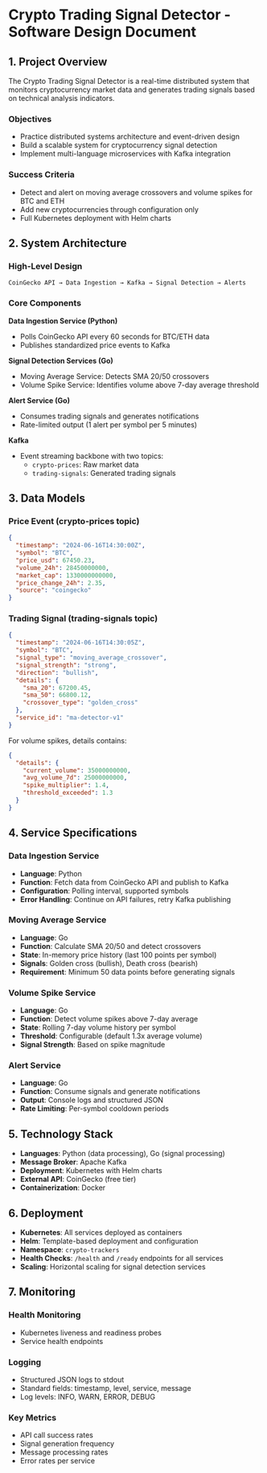 # Crypto Trading Signal Detector - Software Design Document

## 1. Project Overview

The Crypto Trading Signal Detector is a real-time distributed system that monitors cryptocurrency market data and generates trading signals based on technical analysis indicators.

### Objectives
- Practice distributed systems architecture and event-driven design
- Build a scalable system for cryptocurrency signal detection
- Implement multi-language microservices with Kafka integration

### Success Criteria
- Detect and alert on moving average crossovers and volume spikes for BTC and ETH
- Add new cryptocurrencies through configuration only
- Full Kubernetes deployment with Helm charts

## 2. System Architecture

### High-Level Design
```
CoinGecko API → Data Ingestion → Kafka → Signal Detection → Alerts
```

### Core Components

**Data Ingestion Service (Python)**
- Polls CoinGecko API every 60 seconds for BTC/ETH data
- Publishes standardized price events to Kafka

**Signal Detection Services (Go)**
- Moving Average Service: Detects SMA 20/50 crossovers
- Volume Spike Service: Identifies volume above 7-day average threshold

**Alert Service (Go)**
- Consumes trading signals and generates notifications
- Rate-limited output (1 alert per symbol per 5 minutes)

**Kafka**
- Event streaming backbone with two topics:
  - `crypto-prices`: Raw market data
  - `trading-signals`: Generated trading signals

## 3. Data Models

### Price Event (crypto-prices topic)
```json
{
  "timestamp": "2024-06-16T14:30:00Z",
  "symbol": "BTC",
  "price_usd": 67450.23,
  "volume_24h": 28450000000,
  "market_cap": 1330000000000,
  "price_change_24h": 2.35,
  "source": "coingecko"
}
```

### Trading Signal (trading-signals topic)
```json
{
  "timestamp": "2024-06-16T14:30:05Z",
  "symbol": "BTC",
  "signal_type": "moving_average_crossover",
  "signal_strength": "strong",
  "direction": "bullish",
  "details": {
    "sma_20": 67200.45,
    "sma_50": 66800.12,
    "crossover_type": "golden_cross"
  },
  "service_id": "ma-detector-v1"
}
```

For volume spikes, details contains:
```json
{
  "details": {
    "current_volume": 35000000000,
    "avg_volume_7d": 25000000000,
    "spike_multiplier": 1.4,
    "threshold_exceeded": 1.3
  }
}
```

## 4. Service Specifications

### Data Ingestion Service
- **Language**: Python
- **Function**: Fetch data from CoinGecko API and publish to Kafka
- **Configuration**: Polling interval, supported symbols
- **Error Handling**: Continue on API failures, retry Kafka publishing

### Moving Average Service
- **Language**: Go
- **Function**: Calculate SMA 20/50 and detect crossovers
- **State**: In-memory price history (last 100 points per symbol)
- **Signals**: Golden cross (bullish), Death cross (bearish)
- **Requirement**: Minimum 50 data points before generating signals

### Volume Spike Service
- **Language**: Go
- **Function**: Detect volume spikes above 7-day average
- **State**: Rolling 7-day volume history per symbol
- **Threshold**: Configurable (default 1.3x average volume)
- **Signal Strength**: Based on spike magnitude

### Alert Service
- **Language**: Go
- **Function**: Consume signals and generate notifications
- **Output**: Console logs and structured JSON
- **Rate Limiting**: Per-symbol cooldown periods

## 5. Technology Stack

- **Languages**: Python (data processing), Go (signal processing)
- **Message Broker**: Apache Kafka
- **Deployment**: Kubernetes with Helm charts
- **External API**: CoinGecko (free tier)
- **Containerization**: Docker

## 6. Deployment

- **Kubernetes**: All services deployed as containers
- **Helm**: Template-based deployment and configuration
- **Namespace**: `crypto-trackers`
- **Health Checks**: `/health` and `/ready` endpoints for all services
- **Scaling**: Horizontal scaling for signal detection services

## 7. Monitoring

### Health Monitoring
- Kubernetes liveness and readiness probes
- Service health endpoints

### Logging
- Structured JSON logs to stdout
- Standard fields: timestamp, level, service, message
- Log levels: INFO, WARN, ERROR, DEBUG

### Key Metrics
- API call success rates
- Signal generation frequency
- Message processing rates
- Error rates per service